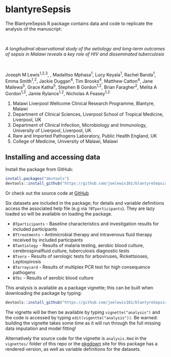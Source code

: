 
<!-- README.md is generated from README.Rmd. Please edit that file -->

# blantyreSepsis

<!-- badges: start -->
<!-- badges: end -->

The BlantyreSepsis R package contains data and code to replicate the
analysis of the manuscript:

<br />

*A longitudinal observational study of the aetiology and long-term
outcomes of sepsis in Malawi reveals a key role of HIV and disseminated
tuberculosis*

<br />

Joseph M Lewis<sup>1,2,3</sup>, , Madalitso Mphasa<sup>1</sup>, Lucy
Keyala<sup>1</sup>, Rachel Banda<sup>1</sup>, Emma
Smith<sup>1</sup>,<sup>2</sup>, Jackie Duggan<sup>4</sup>, Tim
Brooks<sup>4</sup>, Matthew Catton<sup>4</sup>, Jane
Mallewa<sup>5</sup>, Grace Katha<sup>5</sup>, Stephen B
Gordon<sup>1,2</sup>, Brian Faragher<sup>2</sup>, Melita A
Gordon<sup>1,3</sup>, Jamie Rylance<sup>1,2</sup>, Nicholas A
Feasey<sup>1,2</sup>

1.  Malawi Liverpool Wellcome Clinical Research Programme, Blantyre,
    Malawi
2.  Department of Clinical Sciences, Liverpool School of Tropical
    Medicine, Liverpool, UK
3.  Department of Clinical Infection, Microbiology and Immunology,
    University of Liverpool, Liverpool, UK
4.  Rare and Imported Pathogens Laboratory, Public Health England, UK
5.  College of Medicine, University of Malawi, Malawi

## Installing and accessing data

Install the package from GitHub:

``` r
install.packages("devtools")
devtools::install_github("https://github.com/joelewis101/blantyreSepsis")
```

Or check out the source code at
[GitHub](https://github.com/joelewis101/blantyreSepsis)

Six datasets are included in the package; for details and variable
definitions access the associated help file (e.g via `?BTparticipants`).
They are lazy loaded so will be available on loading the package.

-   `BTparticipants` - Baseline characteristics and investigation
    results for included participants
-   `BTtreatments` - Antimicrobial therapy and intravenous fluid therapy
    received by included participants
-   `BTaetiology` - Results of malaria testing, aerobic blood culture,
    cerebrospinalfluid culture, tuberculosis diagnostic tests
-   `BTsera` - Results of serologic tests for arboviruses,
    Rickettsioses, Leptospirosis
-   `BTarraycard` - Results of multiplex PCR test for high consequence
    pathogens
-   `BTbc` - Results of aerobic blood culture

This analysis is available as a package vignette; this can be built when
downloading the package by typing:

``` r
devtools::install_github("https://github.com/joelewis101/blantyreSepsis", build_vignettes = TRUE )
```

The vignette will be then be available by typing `vignette("analysis")`
and the code is accessed by typing `edit(vigentte("analysis"))`. Be
warned: building the vignette takes some time as it will run through the
full missing data imputation and model fitting!

Alternatively the source code for the vignette is `analysis.Rmd` in the
`vignettes/` folder of this repo or the
[pkgdown](https://joelewis101.github.io/blantyreSepsis/) site for this
package has a rendered version, as well as variable definitions for the
datasets.
